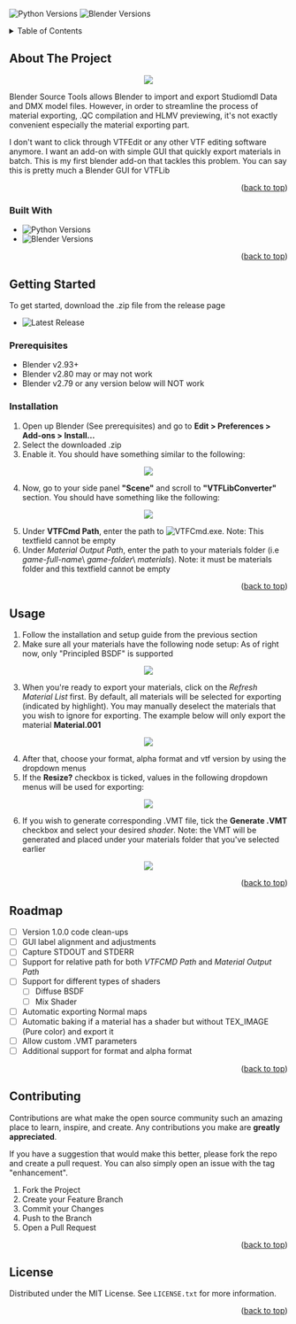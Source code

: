 ![Python Versions][pyversion-button]
![Blender Versions][blender-version]

<!-- TABLE OF CONTENTS -->
<details>
  <summary>Table of Contents</summary>
  <ol>
    <li>
      <a href="#about-the-project">About The Project</a>
      <ul>
        <li><a href="#built-with">Built With</a></li>
      </ul>
    </li>
    <li>
      <a href="#getting-started">Getting Started</a>
      <ul>
        <li><a href="#prerequisites">Prerequisites</a></li>
        <li><a href="#installation">Installation</a></li>
      </ul>
    </li>
    <li><a href="#usage">Usage</a></li>
    <li><a href="#roadmap">Roadmap</a></li>
    <li><a href="#contributing">Contributing</a></li>
    <li><a href="#license">License</a></li>
  </ol>
</details>



<!-- ABOUT THE PROJECT -->
## About The Project
<p align="center">
  <img src="https://github.com/wenchien/blender-material-to-vtf/blob/master/images/installation_2.PNG">
</p>

Blender Source Tools allows Blender to import and export Studiomdl Data and DMX model files. However, in order to streamline the process of material exporting, .QC compilation and HLMV previewing, it's not exactly convenient especially the material exporting part.

I don't want to click through VTFEdit or any other VTF editing software anymore. I want an add-on with simple GUI that quickly export materials in batch. This is my first blender add-on that tackles this problem. You can say this is pretty much a Blender GUI for VTFLib


<p align="right">(<a href="#readme-top">back to top</a>)</p>



### Built With

* ![Python Versions][pyversion-button]
* ![Blender Versions][blender-version]


<p align="right">(<a href="#readme-top">back to top</a>)</p>



<!-- GETTING STARTED -->
## Getting Started

To get started, download the .zip file from the release page
* ![Latest Release](https://github.com/wenchien/blender-material-to-vtf/releases/latest)

### Prerequisites

* Blender v2.93+
* Blender v2.80 may or may not work
* Blender v2.79 or any version below will NOT work

### Installation


1. Open up Blender (See prerequisites) and go to **Edit > Preferences > Add-ons > Install...**
2. Select the downloaded .zip
3. Enable it. You should have something similar to the following:

<p align="center">
  <img src="https://github.com/wenchien/blender-material-to-vtf/blob/master/images/isntallation_1.PNG">
</p>

4. Now, go to your side panel **"Scene"** and scroll to **"VTFLibConverter"** section. You should have something like the following:

<p align="center">
  <img src="https://github.com/wenchien/blender-material-to-vtf/blob/master/images/installation_2.PNG">
</p>

5. Under **VTFCmd Path**, enter the path to ![VTFCmd.exe](https://github.com/NeilJed/VTFLib). Note: This textfield cannot be empty
6. Under *Material Output Path*, enter the path to your materials folder (i.e _game-full-name_\ _game-folder_\ _materials_). Note: it must be materials folder and this textfield cannot be empty


<p align="right">(<a href="#readme-top">back to top</a>)</p>


<!-- USAGE EXAMPLES -->
## Usage

1. Follow the installation and setup guide from the previous section
2. Make sure all your materials have the following node setup: As of right now, only "Principled BSDF" is supported

<p align="center">
  <img src="https://github.com/wenchien/blender-material-to-vtf/blob/master/images/node_setup.PNG">
</p>

3. When you're ready to export your materials, click on the *Refresh Material List* first. By default, all materials will be selected for exporting (indicated by highlight). You may manually deselect the materials that you wish to ignore for exporting. The example below will only export the material **Material.001**

<p align="center">
  <img src="https://github.com/wenchien/blender-material-to-vtf/blob/master/images/example_1.PNG">
</p>

4. After that, choose your format, alpha format and vtf version by using the dropdown menus
5. If the **Resize?** checkbox is ticked, values in the following dropdown menus will be used for exporting:

<p align="center">
  <img src="https://github.com/wenchien/blender-material-to-vtf/blob/master/images/example_2.PNG">
</p>

6. If you wish to generate corresponding .VMT file, tick the **Generate .VMT** checkbox and select your desired _shader_. Note: the VMT will be generated and placed under your materials folder that you've selected earlier

<p align="center">
  <img src="https://github.com/wenchien/blender-material-to-vtf/blob/master/images/example_3.PNG">
</p>

<p align="right">(<a href="#readme-top">back to top</a>)</p>



<!-- ROADMAP -->
## Roadmap

- [ ] Version 1.0.0 code clean-ups
- [ ] GUI label alignment and adjustments
- [ ] Capture STDOUT and STDERR
- [ ] Support for relative path for both _VTFCMD Path_ and _Material Output Path_
- [ ] Support for different types of shaders
    - [ ] Diffuse BSDF
    - [ ] Mix Shader
- [ ] Automatic exporting Normal maps
- [ ] Automatic baking if a material has a shader but without TEX_IMAGE (Pure color) and export it
- [ ] Allow custom .VMT parameters
- [ ] Additional support for format and alpha format

<p align="right">(<a href="#readme-top">back to top</a>)</p>



<!-- CONTRIBUTING -->
## Contributing

Contributions are what make the open source community such an amazing place to learn, inspire, and create. Any contributions you make are **greatly appreciated**.

If you have a suggestion that would make this better, please fork the repo and create a pull request. You can also simply open an issue with the tag "enhancement".

1. Fork the Project
2. Create your Feature Branch
3. Commit your Changes
4. Push to the Branch
5. Open a Pull Request

<p align="right">(<a href="#readme-top">back to top</a>)</p>



<!-- LICENSE -->
## License

Distributed under the MIT License. See `LICENSE.txt` for more information.

<p align="right">(<a href="#readme-top">back to top</a>)</p>


<!-- MARKDOWN LINKS & IMAGES -->
<!-- https://www.markdownguide.org/basic-syntax/#reference-style-links -->
[blender-version]: https://img.shields.io/badge/Blender-2.93%2B-yellowgreen
[pyversion-button]: https://img.shields.io/badge/Python-3.10-green

